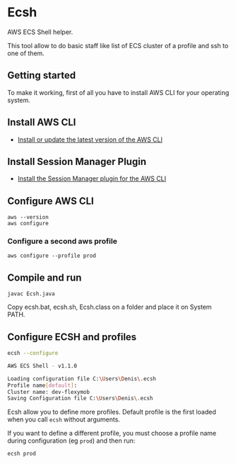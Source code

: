 # Ecsh

AWS ECS Shell helper.

This tool allow to do basic staff like list of ECS cluster of a profile and ssh to one of them.

## Getting started

To make it working, first of all you have to install AWS CLI for your operating system.

## Install AWS CLI

- [Install or update the latest version of the AWS CLI](https://docs.aws.amazon.com/cli/latest/userguide/getting-started-install.html)

## Install Session Manager Plugin

- [Install the Session Manager plugin for the AWS CLI](https://docs.aws.amazon.com/systems-manager/latest/userguide/session-manager-working-with-install-plugin.html)

## Configure AWS CLI

```
aws --version
aws configure
```

### Configure a second aws profile

```
aws configure --profile prod
```

## Compile and run

```
javac Ecsh.java
```

Copy ecsh.bat, ecsh.sh, Ecsh.class on a folder and place it on System PATH.


## Configure ECSH and profiles

```bash
ecsh --configure

AWS ECS Shell - v1.1.0

Loading configuration file C:\Users\Denis\.ecsh
Profile name[default]:
Cluster name: dev-flexymob
Saving Configuration file C:\Users\Denis\.ecsh
```

Ecsh allow you to define more profiles.
Default profile is the first loaded when you call `ecsh` without arguments.

If you want to define a different profile, you must choose a profile name during configuration (eg `prod`) and then run:

```bash
ecsh prod
```
